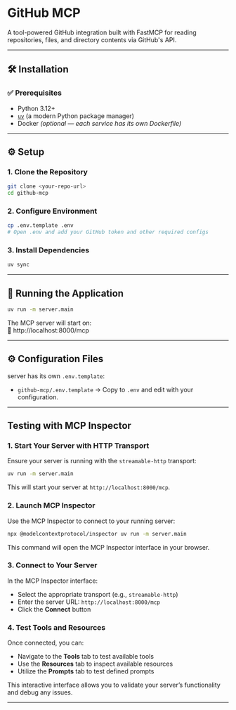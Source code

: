 # GitHub MCP

A tool-powered GitHub integration built with FastMCP for reading repositories, files, and directory contents via GitHub's API.

---

## 🛠 Installation

### ✅ Prerequisites

- Python 3.12+
- [`uv`](https://github.com/charliermarsh/uv) (a modern Python package manager)
- Docker _(optional — each service has its own Dockerfile)_

---

## ⚙️ Setup

### 1. Clone the Repository

```bash
git clone <your-repo-url>
cd github-mcp
```

### 2. Configure Environment

```bash
cp .env.template .env
# Open .env and add your GitHub token and other required configs
```

### 3. Install Dependencies

```bash
uv sync
```

---

## 🚀 Running the Application

```bash
uv run -m server.main
```

The MCP server will start on:  
📍 http://localhost:8000/mcp

---

## ⚙️ Configuration Files

server has its own `.env.template`:

- `github-mcp/.env.template` → Copy to `.env` and edit with your configuration.

---

## Testing with MCP Inspector

### 1. Start Your Server with HTTP Transport

Ensure your server is running with the `streamable-http` transport:

```bash
uv run -m server.main
```

This will start your server at `http://localhost:8000/mcp`.

### 2. Launch MCP Inspector

Use the MCP Inspector to connect to your running server:

```bash
npx @modelcontextprotocol/inspector uv run -m server.main
```

This command will open the MCP Inspector interface in your browser.

### 3. Connect to Your Server

In the MCP Inspector interface:

- Select the appropriate transport (e.g., `streamable-http`)
- Enter the server URL: `http://localhost:8000/mcp`
- Click the **Connect** button

### 4. Test Tools and Resources

Once connected, you can:

- Navigate to the **Tools** tab to test available tools
- Use the **Resources** tab to inspect available resources
- Utilize the **Prompts** tab to test defined prompts

This interactive interface allows you to validate your server’s functionality and debug any issues.

---
